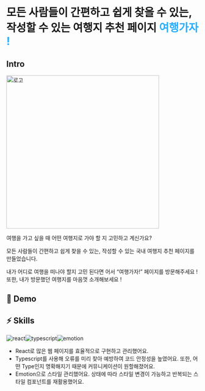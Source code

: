 <h1> 모든 사람들이 간편하고 쉽게 찾을 수 있는, 작성할 수 있는 여행지 추천 페이지 <span style="color: #28aeff ">여행가자 !<span> </h1>


<h2>Intro</h2>
  <div style="width: 100%">
      <img width="400" style="margin: 0 auto" alt="로고" src="https://github.com/Cho-SeongJu/go-trip/assets/122018331/077a9fd3-8439-45e6-95dd-cf54cd4b9773" />
    </div>
  
  여행을 가고 싶을 때 어떤 여행지로 가야 할 지 고민하고 계신가요? 

  모든 사람들이 간편하고 쉽게 찾을 수 있는, 작성할 수 있는 국내 여행지 추천 페이지를 만들었습니다.

  내가 어디로 여행을 떠나야 할지 고민 된다면 어서 “여행가자!” 페이지를 방문해주세요 !
  또한, 내가 방문했던 여행지를 마음껏 소개해보세요 !
  
  <h2>🚀 Demo</h2>
  <div>
    
  </div>
  
  <h2>⚡️ Skills</h2>
  
  <div>
    <div style="display: flex">
      <img src="https://github.com/Cho-SeongJu/go-trip/assets/122018331/a1e3c8e4-725e-469c-810f-e527b537eb85" alt="react" width:50px height:50px>
      <img src="https://github.com/Cho-SeongJu/go-trip/assets/122018331/bde79676-4602-405b-9ae0-e36084f87259" alt="typescript" width:50px height:50px>
      <img src="https://github.com/Cho-SeongJu/go-trip/assets/122018331/8345bf4f-5a26-46f5-8c82-c85399eb119f" alt="emotion" width:50px height:50px>
    </div>
    <ul>
      <li>React로 많은 웹 페이지를 효율적으로 구현하고 관리했어요.</li>
      <li>Typescript를 사용해 오류를 미리 찾아 예방하여 코드 안정성을 높였어요. 또한, 어떤 Type인지 명확해지기 때문에 커뮤니케이션이 원할해졌어요.</li>
      <li>Emotion으로 스타일 관리했어요. 상태에 따라 스타일 변경이 가능하고 반복되는 스타일 컴포넌트를 재활용했어요.</li>
    </ul>
  </div>
